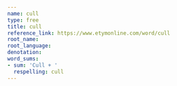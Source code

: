 ```yaml
---
name: cull
type: free
title: cull
reference_link: https://www.etymonline.com/word/cull
root_name: 
root_language: 
denotation: 
word_sums:
- sum: 'Cull + '
  respelling: cull
---
```

